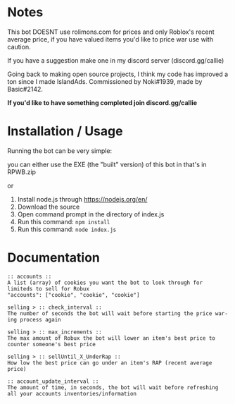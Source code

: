 # Notes

This bot DOESNT use rolimons.com for prices and only Roblox's recent average price, if you have valued items you'd like to price war use with caution.

If you have a suggestion make one in my discord server (discord.gg/callie)

Going back to making open source projects, I think my code has improved a ton since I made IslandAds. 
Commissioned by Noki#1939, made by Basic#2142. 

**If you'd like to have something completed join discord.gg/callie**

# Installation / Usage

Running the bot can be very simple:

you can either use the EXE (the "built" version) of this bot in that's in RPWB.zip

or

1. Install node.js through https://nodejs.org/en/
2. Download the source
3. Open command prompt in the directory of index.js
4. Run this command: 
```npm install```
5. Run this command:
```node index.js```

# Documentation

```
:: accounts ::
A list (array) of cookies you want the bot to look through for limiteds to sell for Robux
"accounts": ["cookie", "cookie", "cookie"]

selling > :: check_interval ::
The number of seconds the bot will wait before starting the price war-ing process again

selling > :: max_increments ::
The max amount of Robux the bot will lower an item's best price to counter someone's best price

selling > :: sellUntil_X_UnderRap ::
How low the best price can go under an item's RAP (recent average price)

:: account_update_interval ::
The amount of time, in seconds, the bot will wait before refreshing all your accounts inventories/information
```
